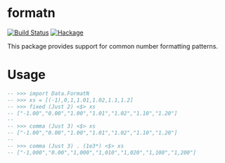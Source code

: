 formatn
===

[![Build
Status](https://travis-ci.org/tonyday567/formatn.svg)](https://travis-ci.org/tonyday567/formatn)
[![Hackage](https://img.shields.io/hackage/v/formatn.svg)](https://hackage.haskell.org/package/formatn)

This package provides support for common number formatting patterns.

Usage
===
    
``` haskell
-- >>> import Data.FormatN
-- >>> xs = [(-1),0,1,1.01,1.02,1.1,1.2]
-- >>> fixed (Just 2) <$> xs
-- ["-1.00","0.00","1.00","1.01","1.02","1.10","1.20"]
--
-- >>> comma (Just 3) <$> xs
-- ["-1.00","0.00","1.00","1.01","1.02","1.10","1.20"]
--
-- >>> comma (Just 3) . (1e3*) <$> xs
-- ["-1,000","0.00","1,000","1,010","1,020","1,100","1,200"]
```

